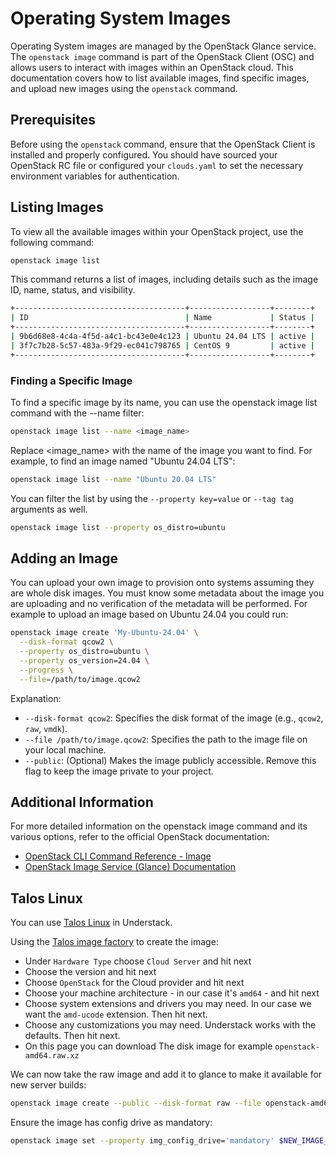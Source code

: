 # Operating System Images

Operating System images are managed by the OpenStack Glance service. The
`openstack image` command is part of the OpenStack Client (OSC) and allows
users to interact with images within an OpenStack cloud. This documentation
covers how to list available images, find specific images, and upload new
images using the `openstack` command.

## Prerequisites

Before using the `openstack` command, ensure that the OpenStack Client is
installed and properly configured. You should have sourced your OpenStack RC
file or configured your `clouds.yaml` to set the necessary environment
variables for authentication.

## Listing Images

To view all the available images within your OpenStack project, use the following command:

```bash
openstack image list
```

This command returns a list of images, including details such as the image ID,
name, status, and visibility.

```bash title="Example Output"
+--------------------------------------+------------------+--------+
| ID                                   | Name             | Status |
+--------------------------------------+------------------+--------+
| 9b6d68e8-4c4a-4f5d-a4c1-bc43e0e4c123 | Ubuntu 24.04 LTS | active |
| 3f7c7b28-5c57-483a-9f29-ec041c798765 | CentOS 9         | active |
+--------------------------------------+------------------+--------+
```

### Finding a Specific Image

To find a specific image by its name, you can use the openstack image list command
with the --name filter:

```bash
openstack image list --name <image_name>
```

Replace <image_name> with the name of the image you want to find. For example, to
find an image named "Ubuntu 24.04 LTS":

```bash
openstack image list --name "Ubuntu 20.04 LTS"
```

You can filter the list by using the `--property key=value` or `--tag tag`
arguments as well.

```bash
openstack image list --property os_distro=ubuntu
```

## Adding an Image

You can upload your own image to provision onto systems assuming they are
whole disk images. You must know some metadata about the image you are
uploading and no verification of the metadata will be performed. For
example to upload an image based on Ubuntu 24.04 you could run:

```bash
openstack image create 'My-Ubuntu-24.04' \
  --disk-format qcow2 \
  --property os_distro=ubuntu \
  --property os_version=24.04 \
  --progress \
  --file=/path/to/image.qcow2
```

Explanation:

* `--disk-format qcow2`: Specifies the disk format of the image (e.g., `qcow2`, `raw`, `vmdk`).
* `--file /path/to/image.qcow2`: Specifies the path to the image file on your local machine.
* `--public`: (Optional) Makes the image publicly accessible. Remove this flag to keep the image private to your project.

## Additional Information

For more detailed information on the openstack image command and its various
options, refer to the official OpenStack documentation:

* [OpenStack CLI Command Reference - Image](https://docs.openstack.org/python-openstackclient/latest/cli/command-objects/image.html)
* [OpenStack Image Service (Glance) Documentation](https://docs.openstack.org/glance/latest/)

## Talos Linux

You can use [Talos Linux][talos] in Understack.

Using the [Talos image factory][talos-image-factory] to create the image:

* Under `Hardware Type` choose `Cloud Server` and hit next
* Choose the version and hit next
* Choose `OpenStack` for the Cloud provider and hit next
* Choose your machine architecture - in our case it's `amd64` - and hit next
* Choose system extensions and drivers you may need. In our case we want the `amd-ucode` extension. Then hit next.
* Choose any customizations you may need. Understack works with the defaults. Then hit next.
* On this page you can download The disk image for example `openstack-amd64.raw.xz`

We can now take the raw image and add it to glance to make it available for new server builds:

``` bash
openstack image create --public --disk-format raw --file openstack-amd64.raw 'Talos 1.10.0'
```

Ensure the image has config drive as mandatory:

``` bash
openstack image set --property img_config_drive='mandatory' $NEW_IMAGE_UUID
```

[talos]: <https://www.talos.dev/>
[talos-image-factory]: <https://factory.talos.dev/>
